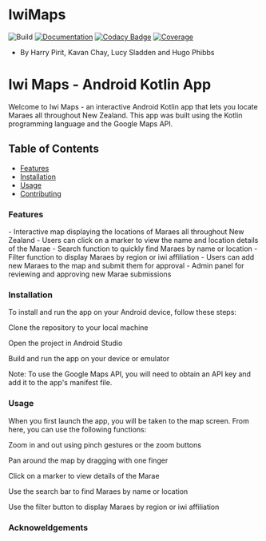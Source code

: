# IwiMaps
![Build](https://github.com/MaraeMaps/MaraeMaps/actions/workflows/android.yml/badge.svg)
[![Documentation](https://github.com/MaraeMaps/MaraeMaps/actions/workflows/documentation.yml/badge.svg)](https://maraemaps.github.io/MaraeMaps/)
[![Codacy Badge](https://app.codacy.com/project/badge/Grade/341d2fa04a634b609d030c9517c617c9)](https://www.codacy.com/gh/MaraeMaps/MaraeMaps/dashboard?utm_source=github.com&amp;utm_medium=referral&amp;utm_content=MaraeMaps/MaraeMaps&amp;utm_campaign=Badge_Grade)
[![Coverage](https://codecov.io/gh/MaraeMaps/MaraeMaps/branch/master/graph/badge.svg?token=FLVYXZUJJ4)](https://codecov.io/gh/MaraeMaps/MaraeMaps)
- By Harry Pirit, Kavan Chay, Lucy Sladden and Hugo Phibbs

<h1>Iwi Maps - Android Kotlin App</h1>
Welcome to Iwi Maps - an interactive Android Kotlin app that lets you locate Maraes all throughout New Zealand. This app was built using the Kotlin programming language and the Google Maps API.

## Table of Contents

- [Features](#Features)
- [Installation](#Installation)
- [Usage](#Usage)
- [Contributing](#Contributing)

<h3>Features</h3>
- Interactive map displaying the locations of Maraes all throughout New Zealand
- Users can click on a marker to view the name and location details of the Marae
- Search function to quickly find Maraes by name or location
- Filter function to display Maraes by region or iwi affiliation
- Users can add new Maraes to the map and submit them for approval
- Admin panel for reviewing and approving new Marae submissions
<h3>Installation</h3>
To install and run the app on your Android device, follow these steps:


Clone the repository to your local machine

Open the project in Android Studio

Build and run the app on your device or emulator

Note: To use the Google Maps API, you will need to obtain an API key and add it to the app's manifest file.


<h3>Usage</h3>
When you first launch the app, you will be taken to the map screen. From here, you can use the following functions:

Zoom in and out using pinch gestures or the zoom buttons

Pan around the map by dragging with one finger

Click on a marker to view details of the Marae

Use the search bar to find Maraes by name or location

Use the filter button to display Maraes by region or iwi affiliation

<h3>Acknoweldgements</h3>